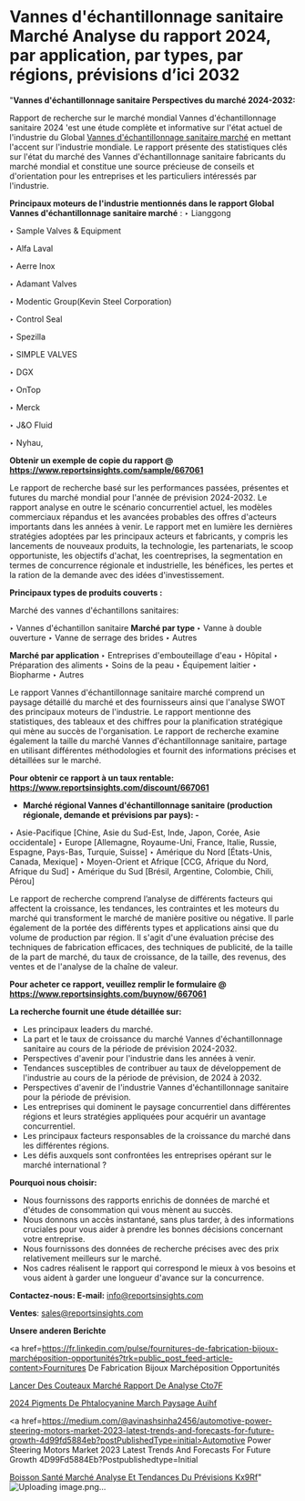 # Vannes d'échantillonnage sanitaire Marché Analyse du rapport 2024, par application, par types, par régions, prévisions d’ici 2032

"<strong>Vannes d'échantillonnage sanitaire Perspectives du marché 2024-2032:</strong>

Rapport de recherche sur le marché mondial Vannes d'échantillonnage sanitaire 2024 'est une étude complète et informative sur l'état actuel de l'industrie du Global <a href=https://www.reportsinsights.com/sample/667061>Vannes d'échantillonnage sanitaire marché</a> en mettant l'accent sur l'industrie mondiale. Le rapport présente des statistiques clés sur l'état du marché des Vannes d'échantillonnage sanitaire fabricants du marché mondial et constitue une source précieuse de conseils et d'orientation pour les entreprises et les particuliers intéressés par l'industrie.

<strong>Principaux moteurs de l'industrie mentionnés dans le rapport Global Vannes d'échantillonnage sanitaire marché</strong> :
‣ Lianggong

‣ Sample Valves & Equipment

‣ Alfa Laval

‣ Aerre Inox

‣ Adamant Valves

‣ Modentic Group(Kevin Steel Corporation)

‣ Control Seal

‣ Spezilla

‣ SIMPLE VALVES

‣ DGX

‣ OnTop

‣ Merck

‣ J&O Fluid

‣ Nyhau,

<strong>Obtenir un exemple de copie du rapport @ <a href=https://www.reportsinsights.com/sample/667061>https://www.reportsinsights.com/sample/667061</a></strong>

Le rapport de recherche basé sur les performances passées, présentes et futures du marché mondial pour l'année de prévision 2024-2032. Le rapport analyse en outre le scénario concurrentiel actuel, les modèles commerciaux répandus et les avancées probables des offres d'acteurs importants dans les années à venir. Le rapport met en lumière les dernières stratégies adoptées par les principaux acteurs et fabricants, y compris les lancements de nouveaux produits, la technologie, les partenariats, le scoop opportuniste, les objectifs d'achat, les coentreprises, la segmentation en termes de concurrence régionale et industrielle, les bénéfices, les pertes et la ration de la demande avec des idées d'investissement.

<strong>Principaux types de produits couverts :</strong>

Marché des vannes d'échantillons sanitaires:

‣  Vannes d'échantillon sanitaire <strong> Marché <strong> par type </strong> </strong>
‣ Vanne à double ouverture
‣ Vanne de serrage des brides
‣ Autres

<strong>Marché par application </strong>
‣ Entreprises d'embouteillage d'eau
‣ Hôpital
‣ Préparation des aliments
‣ Soins de la peau
‣ Équipement laitier
‣ Biopharme
‣ Autres

Le rapport Vannes d'échantillonnage sanitaire marché comprend un paysage détaillé du marché et des fournisseurs ainsi que l'analyse SWOT des principaux moteurs de l'industrie. Le rapport mentionne des statistiques, des tableaux et des chiffres pour la planification stratégique qui mène au succès de l'organisation. Le rapport de recherche examine également la taille du marché Vannes d'échantillonnage sanitaire, partage en utilisant différentes méthodologies et fournit des informations précises et détaillées sur le marché.

<strong>Pour obtenir ce rapport à un taux rentable: <a href=https://www.reportsinsights.com/discount/667061>https://www.reportsinsights.com/discount/667061</a></strong>
<ul>
  <li><strong>Marché régional Vannes d'échantillonnage sanitaire (production régionale, demande et prévisions par pays): -</strong></li>
</ul>
‣ Asie-Pacifique [Chine, Asie du Sud-Est, Inde, Japon, Corée, Asie occidentale]
‣ Europe [Allemagne, Royaume-Uni, France, Italie, Russie, Espagne, Pays-Bas, Turquie, Suisse]
‣ Amérique du Nord [États-Unis, Canada, Mexique]
‣ Moyen-Orient et Afrique [CCG, Afrique du Nord, Afrique du Sud]
‣ Amérique du Sud [Brésil, Argentine, Colombie, Chili, Pérou]

Le rapport de recherche comprend l’analyse de différents facteurs qui affectent la croissance, les tendances, les contraintes et les moteurs du marché qui transforment le marché de manière positive ou négative. Il parle également de la portée des différents types et applications ainsi que du volume de production par région. Il s'agit d'une évaluation précise des techniques de fabrication efficaces, des techniques de publicité, de la taille de la part de marché, du taux de croissance, de la taille, des revenus, des ventes et de l'analyse de la chaîne de valeur.

<strong>Pour acheter ce rapport, veuillez remplir le formulaire @   <a href=https://www.reportsinsights.com/buynow/667061>https://www.reportsinsights.com/buynow/667061</a></strong>

<strong>La recherche fournit une étude détaillée sur:</strong>
<ul>
  <li>Les principaux leaders du marché.</li>
  <li>La part et le taux de croissance du marché Vannes d'échantillonnage sanitaire au cours de la période de prévision 2024-2032.</li>
  <li>Perspectives d'avenir pour l'industrie dans les années à venir.</li>
  <li>Tendances susceptibles de contribuer au taux de développement de l'industrie au cours de la période de prévision, de 2024 à 2032.</li>
  <li>Perspectives d'avenir de l'industrie Vannes d'échantillonnage sanitaire pour la période de prévision.</li>
  <li>Les entreprises qui dominent le paysage concurrentiel dans différentes régions et leurs stratégies appliquées pour acquérir un avantage concurrentiel.</li>
  <li>Les principaux facteurs responsables de la croissance du marché dans les différentes régions.</li>
  <li>Les défis auxquels sont confrontées les entreprises opérant sur le marché international ?</li>
</ul>
<strong>Pourquoi nous choisir:</strong>
<ul>
  <li>Nous fournissons des rapports enrichis de données de marché et d'études de consommation qui vous mènent au succès.</li>
  <li>Nous donnons un accès instantané, sans plus tarder, à des informations cruciales pour vous aider à prendre les bonnes décisions concernant votre entreprise.</li>
  <li>Nous fournissons des données de recherche précises avec des prix relativement meilleurs sur le marché.</li>
  <li>Nos cadres réalisent le rapport qui correspond le mieux à vos besoins et vous aident à garder une longueur d'avance sur la concurrence.</li>
</ul>
<strong>Contactez-nous:
</strong><strong>E-mail:</strong> <a href=mailto:info@reportsinsights.com>info@reportsinsights.com</a>

<strong>Ventes</strong>: <a href=mailto:sales@reportsinsights.com>sales@reportsinsights.com</a>

<strong>Unsere anderen Berichte</strong>

<a href=https://fr.linkedin.com/pulse/fournitures-de-fabrication-bijoux-marchéposition-opportunités?trk=public_post_feed-article-content>Fournitures De Fabrication Bijoux Marchéposition Opportunités</a>

<a href=https://fr.linkedin.com/pulse/lancer-des-couteaux-marché-rapport-de-analyse-cto7f/>Lancer Des Couteaux Marché Rapport De Analyse Cto7F</a>

<a href=https://www.linkedin.com/pulse/2024-pigments-de-phtalocyanine-march%C3%A9-paysage-auihf/>2024 Pigments De Phtalocyanine March Paysage Auihf</a>

<a href=https://medium.com/@avinashsinha2456/automotive-power-steering-motors-market-2023-latest-trends-and-forecasts-for-future-growth-4d99fd5884eb?postPublishedType=initial>Automotive Power Steering Motors Market 2023 Latest Trends And Forecasts For Future Growth 4D99Fd5884Eb?Postpublishedtype=Initial</a>

<a href=https://fr.linkedin.com/pulse/boisson-santé-marché-analyse-et-tendances-du-prévisions-kx9rf/>Boisson Santé Marché Analyse Et Tendances Du Prévisions Kx9Rf</a>"
![Uploading image.png…]()
